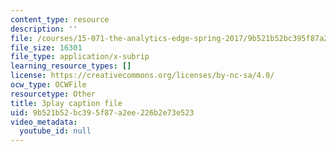 ```yaml
---
content_type: resource
description: ''
file: /courses/15-071-the-analytics-edge-spring-2017/9b521b52bc395f87a2ee226b2e73e523_0fWDzzMSk8I.vtt
file_size: 16301
file_type: application/x-subrip
learning_resource_types: []
license: https://creativecommons.org/licenses/by-nc-sa/4.0/
ocw_type: OCWFile
resourcetype: Other
title: 3play caption file
uid: 9b521b52-bc39-5f87-a2ee-226b2e73e523
video_metadata:
  youtube_id: null
---
```

